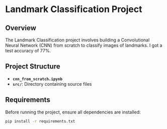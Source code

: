 # Landmark Classification Project

## Overview

The Landmark Classification project involves building a Convolutional Neural Network (CNN) from scratch to classify images of landmarks. I got a test accuracy of 77%.

## Project Structure

- **`cnn_from_scratch.ipynb`**
- **`src/`**: Directory containing source files

## Requirements

Before running the project, ensure all dependencies are installed:

```bash
pip install -r requirements.txt
